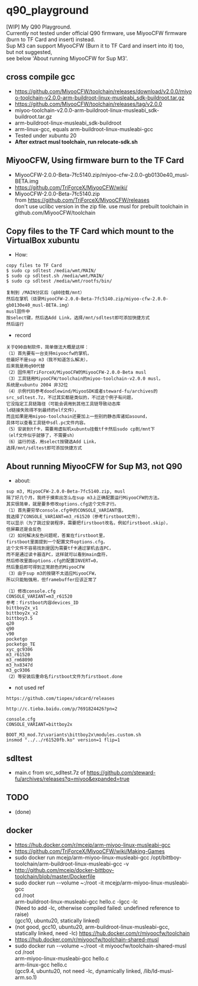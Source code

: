 ﻿# q90_playground
[WIP] My Q90 Playground.  
Currently not tested under official Q90 firmware, use MiyooCFW firmware (burn to TF Card and insert) instead.     
Sup M3 can support MiyooCFW (Burn it to TF Card and insert into it) too, but not suggested,   
see below 'About running MiyooCFW for Sup M3'.       

## cross compile gcc  
* https://github.com/MiyooCFW/toolchain/releases/download/v2.0.0/miyoo-toolchain-v2.0.0-arm-buildroot-linux-musleabi_sdk-buildroot.tar.gz  
* https://github.com/MiyooCFW/toolchain/releases/tag/v2.0.0  
* miyoo-toolchain-v2.0.0-arm-buildroot-linux-musleabi_sdk-buildroot.tar.gz  
* arm-buildroot-linux-musleabi_sdk-buildroot
* arm-linux-gcc, equals arm-buildroot-linux-musleabi-gcc  
* Tested under xubuntu 20  
* **After extract musl toolchain, run relocate-sdk.sh**    

## MiyooCFW, Using firmware burn to the TF Card  
* MiyooCFW-2.0.0-Beta-7fc5140.zip/miyoo-cfw-2.0.0-gb0130e40_musl-BETA.img  
* https://github.com/TriForceX/MiyooCFW/wiki/  
* MiyooCFW-2.0.0-Beta-7fc5140.zip  
from https://github.com/TriForceX/MiyooCFW/releases  
don't use uclibc version in the zip file. use musl for prebuilt toolchain in github.com/MiyooCFW/toolchain   

## Copy files to the TF Card which mount to the VirtualBox xubuntu    
* How:  
```
copy files to TF Card  
$ sudo cp sdltest /media/wmt/MAIN/  
$ sudo cp sdltest.sh /media/wmt/MAIN/  
$ sudo cp sdltest /media/wmt/rootfs/bin/  

复制到 /MAIN分区后（q80挂载/mnt）  
然后在掌机（烧录MiyooCFW-2.0.0-Beta-7fc5140.zip/miyoo-cfw-2.0.0-gb0130e40_musl-BETA.img）  
musl固件中
按select键，然后选Add Link，选择/mnt/sdltest即可添加快捷方式
然后运行
```
* record  
```
关于Q90自制软件，简单做法大概是这样：
（1）首先要有一台支持miyoocfw的掌机，
但最好不是sup m3（我不知道怎么解决），
后来我是用q90代替
（2）固件用TriForceX/MiyooCFW的MiyooCFW-2.0.0-Beta musl
（3）工具链用MiyooCFW/toolchain的miyoo-toolchain-v2.0.0 musl，
系统是xubuntu 2004 非32位
（4）示例代码参考doodlewind/MiyooSDK或者steward-fu/archives的
src_sdltest.7z，不过其实都是类似的，不过这个例子有问题，
它没指定工具链路径（可能会调用到其他工具链导致动态库
ld链接失败得不到最终的elf文件），
而且如果是用miyoo-toolchain还要加上一些别的静态库诸如asound，
具体可以查看工具链中sdl.pc文件内容。
（5）安装到tf卡，需要用虚拟机xubuntu挂载tf卡然后sudo cp到/mnt下
（elf文件似乎就够了，不需要sh）
（6）运行的话，用select按键选Add Link，
选择/mnt/sdltest即可添加快捷方式
```

## About running MiyooCFW for Sup M3, not Q90  
* about:  
```
sup m3, MiyooCFW-2.0.0-Beta-7fc5140.zip, musl
隔了好几个月，我终于摸索出怎么在sup m3上正确配置运行MiyooCFW的方法。
其实很简单，就是要多修改options.cfg这个文件才行。
（1）首先要穷举console.cfg中的CONSOLE_VARIANT值，
我选择了CONSOLE_VARIANT=m3_r61520（参考firstboot文件），
可以显示（为了跳过安装程序，需要把firstboot改名，例如firstboot.skip），
但屏幕还是会反色
（2）如何解决反色问题呢，答案在firstboot里，
firstboot里面提到一个配置文件options.cfg，
这个文件不容易找到是因为需要tf卡通过掌机去连PC，
而不是通过读卡器连PC，这样就可以看到main盘符，
然后修改里面options.cfg的配置INVERT=0，
然后重启即可得到正常颜色的MiyooCFW
（3）由于sup m3的按键不太适应MiyooCFW，
所以只能勉强用，但framebuffer应该正常了
```
```
（1）修改console.cfg
CONSOLE_VARIANT=m3_r61520
参考：firstboot内容devices_ID
bittboy2x_v1
bittboy2x_v2
bittboy3.5
q20
q90
v90
pocketgo
pocketgo_TE
xyc_gc9306
m3_r61520
m3_rm68090
m3_hx8347d
m3_gc9306
（2）等安装后重命名firstboot文件为firstboot.done
```
* not used ref    
```
https://github.com/tiopex/sdcard/releases

http://c.tieba.baidu.com/p/7691824426?pn=2

console.cfg
CONSOLE_VARIANT=bittboy2x

BOOT_M3_mod.7z\variants\bittboy2x\modules.custom.sh
insmod "../../r61520fb.ko" version=1 flip=1
```

## sdltest
* main.c from src_sdltest.7z of https://github.com/steward-fu/archives/releases?q=miyoo&expanded=true  

## TODO  
* (done)  

## docker  
* https://hub.docker.com/r/mcejp/arm-miyoo-linux-musleabi-gcc  
* https://github.com/TriForceX/MiyooCFW/wiki/Making-Games
* sudo docker run mcejp/arm-miyoo-linux-musleabi-gcc /opt/bittboy-toolchain/arm-buildroot-linux-musleabi-gcc -v
* http://github.com/mcejp/docker-bittboy-toolchain/blob/master/Dockerfile  
* sudo docker run --volume ~:/root -it mcejp/arm-miyoo-linux-musleabi-gcc  
cd /root  
arm-buildroot-linux-musleabi-gcc hello.c -lgcc -lc  
(Need to add -lc, otherwise compiled failed: undefined reference to raise)  
(gcc10, ubuntu20, statically linked)
* (not good, gcc10, ubuntu20, arm-buildroot-linux-musleabi-gcc, statically linked, need -lc) https://hub.docker.com/r/miyoocfw/toolchain  
* https://hub.docker.com/r/miyoocfw/toolchain-shared-musl  
* sudo docker run --volume ~:/root -it miyoocfw/toolchain-shared-musl    
cd /root  
arm-miyoo-linux-musleabi-gcc hello.c  
arm-linux-gcc hello.c  
(gcc9.4, ubuntu20, not need -lc, dynamically linked, /lib/ld-musl-arm.so.1)    
